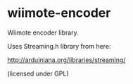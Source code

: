wiimote-encoder
================


Wiimote encoder library.

Uses Streaming.h library from here:

http://arduiniana.org/libraries/streaming/

(licensed under GPL)
